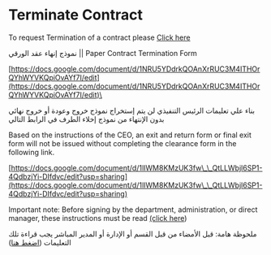 # Terminate Contract

To request Termination of a contract please [Click here](https://forms.gle/ecaP8KwZFTGVRMvY7)



نموذج إنهاء عقد الورقي ||  Paper Contract Termination Form&#x20;

[https://docs.google.com/document/d/1NRU5YDdrkQOAnXrRUC3M4ITHOrQYhWYVKQpiOvAYf7I/edit](https://docs.google.com/document/d/1NRU5YDdrkQOAnXrRUC3M4ITHOrQYhWYVKQpiOvAYf7I/edit)\


بناء علي تعليمات الرئيس التنفيذي لن يتم إستخراج نموذج خروج وعودة أو خروج نهائي بدون الإنتهاء من نموذج إخلاء الطرف في الرابط التالي

Based on the instructions of the CEO, an exit and return form or final exit form will not be issued without completing the clearance form in the following link.

[https://docs.google.com/document/d/1lIWM8KMzUK3fw\_\_QtLLWbjl6SP1-4QdbzjYi-DIfdvc/edit?usp=sharing](https://docs.google.com/document/d/1lIWM8KMzUK3fw\_\_QtLLWbjl6SP1-4QdbzjYi-DIfdvc/edit?usp=sharing)

Important note: Before signing by the department, administration, or direct manager, these instructions must be read [(click here](https://docs.google.com/document/d/1migGEyFP1AYXntH79bR4pxvZKz1qaEiSdINREeAG3bc/edit?usp=sharing))

ملحوظة هامة: قبل اﻷمضاء من قبل القسم أو الإدارة أو المدير المباشر يجب قراءة تلك التعليمات ([اضغط هنا](https://docs.google.com/document/d/1migGEyFP1AYXntH79bR4pxvZKz1qaEiSdINREeAG3bc/edit?usp=sharing))

